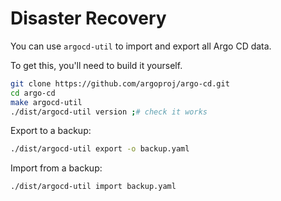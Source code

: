 # Disaster Recovery

You can use `argocd-util` to import and export all Argo CD data.

To get this, you'll need to build it yourself.

```bash
git clone https://github.com/argoproj/argo-cd.git
cd argo-cd
make argocd-util
./dist/argocd-util version ;# check it works
```

Export to a backup:

```bash
./dist/argocd-util export -o backup.yaml
```

Import from a backup:

```bash
./dist/argocd-util import backup.yaml
```

